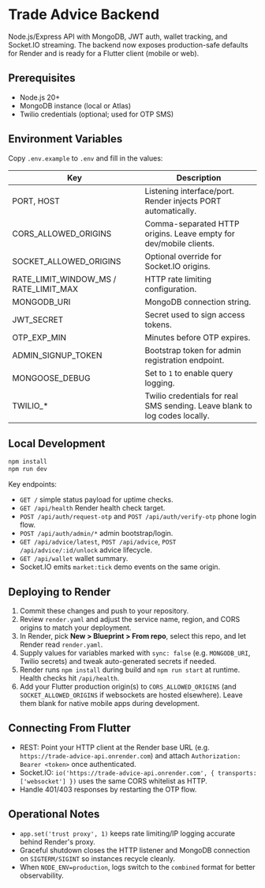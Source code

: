# Trade Advice Backend

Node.js/Express API with MongoDB, JWT auth, wallet tracking, and Socket.IO streaming. The backend now exposes production-safe defaults for Render and is ready for a Flutter client (mobile or web).

## Prerequisites

- Node.js 20+
- MongoDB instance (local or Atlas)
- Twilio credentials (optional; used for OTP SMS)

## Environment Variables

Copy `.env.example` to `.env` and fill in the values:

| Key | Description |
| --- | --- |
| PORT, HOST | Listening interface/port. Render injects PORT automatically. |
| CORS_ALLOWED_ORIGINS | Comma-separated HTTP origins. Leave empty for dev/mobile clients. |
| SOCKET_ALLOWED_ORIGINS | Optional override for Socket.IO origins. |
| RATE_LIMIT_WINDOW_MS / RATE_LIMIT_MAX | HTTP rate limiting configuration. |
| MONGODB_URI | MongoDB connection string. |
| JWT_SECRET | Secret used to sign access tokens. |
| OTP_EXP_MIN | Minutes before OTP expires. |
| ADMIN_SIGNUP_TOKEN | Bootstrap token for admin registration endpoint. |
| MONGOOSE_DEBUG | Set to `1` to enable query logging. |
| TWILIO_* | Twilio credentials for real SMS sending. Leave blank to log codes locally. |

## Local Development

```bash
npm install
npm run dev
```

Key endpoints:
- `GET /` simple status payload for uptime checks.
- `GET /api/health` Render health check target.
- `POST /api/auth/request-otp` and `POST /api/auth/verify-otp` phone login flow.
- `POST /api/auth/admin/*` admin bootstrap/login.
- `GET /api/advice/latest`, `POST /api/advice`, `POST /api/advice/:id/unlock` advice lifecycle.
- `GET /api/wallet` wallet summary.
- Socket.IO emits `market:tick` demo events on the same origin.

## Deploying to Render

1. Commit these changes and push to your repository.
2. Review `render.yaml` and adjust the service name, region, and CORS origins to match your deployment.
3. In Render, pick **New > Blueprint > From repo**, select this repo, and let Render read `render.yaml`.
4. Supply values for variables marked with `sync: false` (e.g. `MONGODB_URI`, Twilio secrets) and tweak auto-generated secrets if needed.
5. Render runs `npm install` during build and `npm run start` at runtime. Health checks hit `/api/health`.
6. Add your Flutter production origin(s) to `CORS_ALLOWED_ORIGINS` (and `SOCKET_ALLOWED_ORIGINS` if websockets are hosted elsewhere). Leave them blank for native mobile apps during development.

## Connecting From Flutter

- REST: Point your HTTP client at the Render base URL (e.g. `https://trade-advice-api.onrender.com`) and attach `Authorization: Bearer <token>` once authenticated.
- Socket.IO: `io('https://trade-advice-api.onrender.com', { transports: ['websocket'] })` uses the same CORS whitelist as HTTP.
- Handle 401/403 responses by restarting the OTP flow.

## Operational Notes

- `app.set('trust proxy', 1)` keeps rate limiting/IP logging accurate behind Render's proxy.
- Graceful shutdown closes the HTTP listener and MongoDB connection on `SIGTERM/SIGINT` so instances recycle cleanly.
- When `NODE_ENV=production`, logs switch to the `combined` format for better observability.
